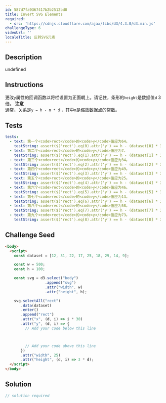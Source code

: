 ```yaml
---
id: 587d7fa9367417b2b2512bd0
title: Invert SVG Elements
required:
  - src: 'https://cdnjs.cloudflare.com/ajax/libs/d3/4.3.0/d3.min.js'
challengeType: 6
videoUrl: ''
localeTitle: 反转SVG元素
---
```


## Description
undefined

## Instructions
<section id="instructions">更改<code>y</code>属性的回调函数以将栏设置为正面朝上。请记住，条形的<code>height</code>是数据值<code>d</code> 3倍。 <strong>注意</strong> <br>通常，关系是<code>y = h - m * d</code> ，其中<code>m</code>是缩放数据点的常数。 </section>

## Tests
<section id='tests'>

```yml
tests:
  - text: 第一个<code>rect</code>的<code>y</code>值应为64。
    testString: assert($('rect').eq(0).attr('y') == h - (dataset[0] * 3), 'The first <code>rect</code> should have a <code>y</code> value of 64.');
  - text: 第二个<code>rect</code>的<code>y</code>值应为7。
    testString: assert($('rect').eq(1).attr('y') == h - (dataset[1] * 3), 'The second <code>rect</code> should have a <code>y</code> value of 7.');
  - text: 第三个<code>rect</code>的<code>y</code>值应为34。
    testString: assert($('rect').eq(2).attr('y') == h - (dataset[2] * 3), 'The third <code>rect</code> should have a <code>y</code> value of 34.');
  - text: 第四个<code>rect</code>的<code>y</code>值应为49。
    testString: assert($('rect').eq(3).attr('y') == h - (dataset[3] * 3), 'The fourth <code>rect</code> should have a <code>y</code> value of 49.');
  - text: 第五个<code>rect</code>的<code>y</code>值应为25。
    testString: assert($('rect').eq(4).attr('y') == h - (dataset[4] * 3), 'The fifth <code>rect</code> should have a <code>y</code> value of 25.');
  - text: 第六个<code>rect</code>的<code>y</code>值应为46。
    testString: assert($('rect').eq(5).attr('y') == h - (dataset[5] * 3), 'The sixth <code>rect</code> should have a <code>y</code> value of 46.');
  - text: 第七个<code>rect</code>的<code>y</code>值应为13。
    testString: assert($('rect').eq(6).attr('y') == h - (dataset[6] * 3), 'The seventh <code>rect</code> should have a <code>y</code> value of 13.');
  - text: 第八个<code>rect</code>的<code>y</code>值应为58。
    testString: assert($('rect').eq(7).attr('y') == h - (dataset[7] * 3), 'The eighth <code>rect</code> should have a <code>y</code> value of 58.');
  - text: 第九个<code>rect</code>的<code>y</code>值应为73。
    testString: assert($('rect').eq(8).attr('y') == h - (dataset[8] * 3), 'The ninth <code>rect</code> should have a <code>y</code> value of 73.');

```

</section>

## Challenge Seed
<section id='challengeSeed'>

<div id='html-seed'>

```html
<body>
  <script>
    const dataset = [12, 31, 22, 17, 25, 18, 29, 14, 9];

    const w = 500;
    const h = 100;

    const svg = d3.select("body")
                  .append("svg")
                  .attr("width", w)
                  .attr("height", h);

    svg.selectAll("rect")
       .data(dataset)
       .enter()
       .append("rect")
       .attr("x", (d, i) => i * 30)
       .attr("y", (d, i) => {
         // Add your code below this line



         // Add your code above this line
       })
       .attr("width", 25)
       .attr("height", (d, i) => 3 * d);
  </script>
</body>

```

</div>



</section>

## Solution
<section id='solution'>

```js
// solution required
```
</section>
